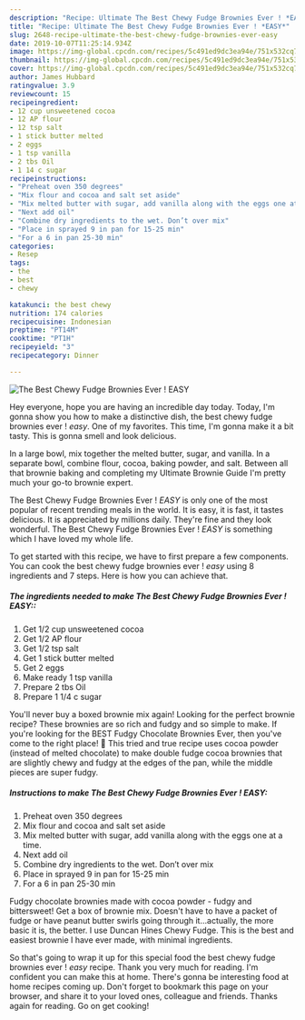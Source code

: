 ```yaml
---
description: "Recipe: Ultimate The Best Chewy Fudge Brownies Ever ! *EASY*"
title: "Recipe: Ultimate The Best Chewy Fudge Brownies Ever ! *EASY*"
slug: 2648-recipe-ultimate-the-best-chewy-fudge-brownies-ever-easy
date: 2019-10-07T11:25:14.934Z
image: https://img-global.cpcdn.com/recipes/5c491ed9dc3ea94e/751x532cq70/the-best-chewy-fudge-brownies-ever-easy-recipe-main-photo.jpg
thumbnail: https://img-global.cpcdn.com/recipes/5c491ed9dc3ea94e/751x532cq70/the-best-chewy-fudge-brownies-ever-easy-recipe-main-photo.jpg
cover: https://img-global.cpcdn.com/recipes/5c491ed9dc3ea94e/751x532cq70/the-best-chewy-fudge-brownies-ever-easy-recipe-main-photo.jpg
author: James Hubbard
ratingvalue: 3.9
reviewcount: 15
recipeingredient:
- 12 cup unsweetened cocoa
- 12 AP flour
- 12 tsp salt
- 1 stick butter melted
- 2 eggs
- 1 tsp vanilla
- 2 tbs Oil
- 1 14 c sugar
recipeinstructions:
- "Preheat oven 350 degrees"
- "Mix flour and cocoa and salt set aside"
- "Mix melted butter with sugar, add vanilla along with the eggs one at a time."
- "Next add oil"
- "Combine dry ingredients to the wet. Don’t over mix"
- "Place in sprayed 9 in pan for 15-25 min"
- "For a 6 in pan 25-30 min"
categories:
- Resep
tags:
- the
- best
- chewy

katakunci: the best chewy
nutrition: 174 calories
recipecuisine: Indonesian
preptime: "PT14M"
cooktime: "PT1H"
recipeyield: "3"
recipecategory: Dinner

---
```



![The Best Chewy Fudge Brownies Ever ! *EASY*](https://img-global.cpcdn.com/recipes/5c491ed9dc3ea94e/751x532cq70/the-best-chewy-fudge-brownies-ever-easy-recipe-main-photo.jpg)

Hey everyone, hope you are having an incredible day today. Today, I'm gonna show you how to make a distinctive dish, the best chewy fudge brownies ever ! *easy*. One of my favorites. This time, I'm gonna make it a bit tasty. This is gonna smell and look delicious.

In a large bowl, mix together the melted butter, sugar, and vanilla. In a separate bowl, combine flour, cocoa, baking powder, and salt. Between all that brownie baking and completing my Ultimate Brownie Guide I&#39;m pretty much your go-to brownie expert.

The Best Chewy Fudge Brownies Ever ! *EASY* is only one of the most popular of recent trending meals in the world. It is easy, it is fast, it tastes delicious. It is appreciated by millions daily. They're fine and they look wonderful. The Best Chewy Fudge Brownies Ever ! *EASY* is something which I have loved my whole life.


To get started with this recipe, we have to first prepare a few components. You can cook the best chewy fudge brownies ever ! *easy* using 8 ingredients and 7 steps. Here is how you can achieve that.

##### The ingredients needed to make The Best Chewy Fudge Brownies Ever ! *EASY*::

1. Get 1/2 cup unsweetened cocoa
1. Get 1/2 AP flour
1. Get 1/2 tsp salt
1. Get 1 stick butter melted
1. Get 2 eggs
1. Make ready 1 tsp vanilla
1. Prepare 2 tbs Oil
1. Prepare 1 1/4 c sugar


You&#39;ll never buy a boxed brownie mix again! Looking for the perfect brownie recipe? These brownies are so rich and fudgy and so simple to make. If you&#39;re looking for the BEST Fudgy Chocolate Brownies Ever, then you&#39;ve come to the right place! 🙂 This tried and true recipe uses cocoa powder (instead of melted chocolate) to make double fudge cocoa brownies that are slightly chewy and fudgy at the edges of the pan, while the middle pieces are super fudgy. 

##### Instructions to make The Best Chewy Fudge Brownies Ever ! *EASY*:

1. Preheat oven 350 degrees
1. Mix flour and cocoa and salt set aside
1. Mix melted butter with sugar, add vanilla along with the eggs one at a time.
1. Next add oil
1. Combine dry ingredients to the wet. Don’t over mix
1. Place in sprayed 9 in pan for 15-25 min
1. For a 6 in pan 25-30 min


Fudgy chocolate brownies made with cocoa powder - fudgy and bittersweet! Get a box of brownie mix. Doesn&#39;t have to have a packet of fudge or have peanut butter swirls going through it…actually, the more basic it is, the better. I use Duncan Hines Chewy Fudge. This is the best and easiest brownie I have ever made, with minimal ingredients. 

So that's going to wrap it up for this special food the best chewy fudge brownies ever ! *easy* recipe. Thank you very much for reading. I'm confident you can make this at home. There's gonna be interesting food at home recipes coming up. Don't forget to bookmark this page on your browser, and share it to your loved ones, colleague and friends. Thanks again for reading. Go on get cooking!
